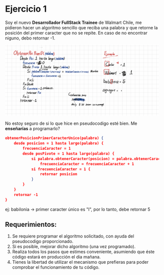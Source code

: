 # Ejercicio 1

Soy el nuevo **Desarrollador FullStack Trainee** de Walmart Chile, me pidieron hacer un algoritmo sencillo que reciba una palabra y que retorne la posición del primer caracter que no se repite. En caso de no encontrar niguno, debo retornar -1.

![Katacoda Logo](./assets/ejemplo.png)

No estoy seguro de si lo que hice en pseudocodigo esté bien. Me **enseñarías** a programarlo?

```json
obtenerPosicionPrimerCaracterUnico(palabra) {
    desde posicion = 1 hasta largo(palabra) {
        frecuenciaCaracter = 1
        desde posPivote = 1 hasta largo(palabra) {
            si palabra.obtenerCaracter(posicion) = palabra.obtenerCaracter(posPivote)
                frecuenciaCaracter = frecuenciaCaracter + 1
            si frecuenciaCaracter = 1 {
                retornar posicion
            }
        }
    }
    retornar -1
}
```

ej: babilonia -> primer caracter único es "l", por lo tanto, debe retornar 5


## Requerimientos:

1. Se requiere programar el algoritmo solicitado, con ayuda del pseudocodigo proporcionado.
2. Si es posible, mejorar dicho algoritmo (una vez programado).
3. Realiza todos los pasos que estimes conveniente, asumiendo que éste código estará en producción el dia mañana.
4. Tienes la libertad de utilizar el mecanismo que prefieras para poder comprobar el funcionamiento de tu código.
